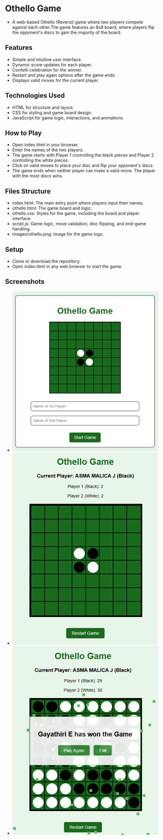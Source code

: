 # Othello Game 
 - A web-based Othello (Reversi) game where two players compete against each other.The game features an 8x8 board, where players flip the opponent's discs to gain the majority of the board.

## Features
 - Simple and intuitive user interface.
 - Dynamic score updates for each player.
 - Confetti celebration for the winner.
 - Restart and play again options after the game ends.
 - Displays valid moves for the current player.

## Technologies Used
 - HTML for structure and layout.
 - CSS for styling and game board design.
 - JavaScript for game logic, interactions, and animations.

## How to Play 
- Open index.html in your browser.
- Enter the names of the two players.
- The game starts with Player 1 controlling the black pieces and Player 2 controlling the white pieces.
- Click on valid moves to place your disc and flip your opponent's discs.
- The game ends when neither player can make a valid move. The player with the most discs wins.

## Files Structure
 - index.html: The main entry point where players input their names.
 - othello.html: The game board and logic.
 - othello.css: Styles for the game, including the board and player interface.
 - script.js: Game logic, move validation, disc flipping, and end-game handling.
 - images/othello.png: Image for the game logo.

## Setup 
 - Clone or download the repository.
 - Open index.html in any web browser to start the game.
 
## Screenshots
 - ![Main-page](samplescreenshots/main-page.png)
 - ![Game](samplescreenshots/game.png)
 - ![Winner](samplescreenshots/winner.png)
